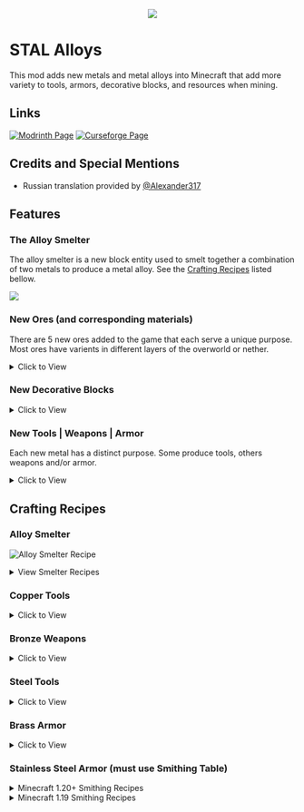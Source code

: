 <p align="center">
  <img src="https://github.com/Sephta/stal-alloys/blob/1.21/src/main/resources/assets/stal-alloys/icon.png" />
</p>

# STAL Alloys

This mod adds new metals and metal alloys into Minecraft that add more variety to tools, armors, decorative blocks, and resources when mining.

## Links

[![Modrinth Page](https://github.com/Sephta/stal-alloys/blob/1.21/imgs/modrinth-badge-dark.svg)](https://modrinth.com/mod/stal-alloys "STAL Alloys Modrinth Page")
[![Curseforge Page](https://github.com/Sephta/stal-alloys/blob/1.21/imgs/curseforge-badge-dark.svg)](https://www.curseforge.com/minecraft/mc-mods/stal-alloys "STAL Alloys Curseforge Page")

## Credits and Special Mentions

* Russian translation provided by [@Alexander317](https://github.com/Alexander317)

## Features

### The Alloy Smelter

The alloy smelter is a new block entity used to smelt together a combination of two metals to produce a metal alloy. See the [Crafting Recipes](#crafting-recipes) listed bellow.

<img src="https://github.com/Sephta/stal-alloys/raw/1.19.2/imgs/alloy_smelter_block.png">

### New Ores (and corresponding materials)

There are 5 new ores added to the game that each serve a unique purpose. Most ores have varients in different layers of the overworld or nether.

<details>
<summary>Click to View</summary>

|                 | Chromium | Nickel | Carbon | Zinc | Tin |
|-----------------|:--------:|:------:|:------:|:----:|:---:|
| **Stone Layer**     |    NO    |   YES  |   NO   |  YES | YES |
| **Deepslate Layer** |    NO    |   YES  |   YES  |  YES | YES |
| **The Nether**      |    YES   |   YES  |   NO   |  NO  |  NO |

<img src="https://github.com/Sephta/stal-alloys/raw/1.19.2/imgs/ores_01.png">

</details>

### New Decorative Blocks

<details>
<summary>Click to View</summary>

<img src="https://github.com/Sephta/stal-alloys/raw/1.19.2/imgs/cosmetic_blocks.png">

</details>

### New Tools | Weapons | Armor

Each new metal has a distinct purpose. Some produce tools, others weapons and/or armor.

<details>
<summary>Click to View</summary>

<img src="https://github.com/Sephta/stal-alloys/raw/1.19.2/imgs/armors_01.png">

<img src="https://github.com/Sephta/stal-alloys/raw/1.19.2/imgs/tools.png">

</details>

## Crafting Recipes

### Alloy Smelter

![Alloy Smelter Recipe](https://github.com/Sephta/stal-alloys/raw/1.19.2/imgs/alloy_smelter.png "Alloy Smelter Recipe")

<details>
<summary>View Smelter Recipes</summary>

#### Copper and Zinc produce Brass

![Brass Recipe](https://github.com/Sephta/stal-alloys/raw/1.19.2/imgs/brass_alloy_smelter.png "Brass Recipe")

#### Copper and Tin produce Bronze

![Bronze Recipe](https://github.com/Sephta/stal-alloys/raw/1.19.2/imgs/bronze_alloy_smelter.png "Bronze Recipe")

#### Carbon Dust will make Carbon Plates

![Carbon Plate](https://github.com/Sephta/stal-alloys/raw/1.19.2/imgs/carbon_plate.png "Carbon Plate")

#### Iron and Carbon Plates produce Steel

![Steel Recipe](https://github.com/Sephta/stal-alloys/raw/1.19.2/imgs/steel_alloy_smelter.png "Steel Recipe")

#### Chromium and Steel produce Stainless Steel

![Stainless Steel Recipe](https://github.com/Sephta/stal-alloys/raw/1.19.2/imgs/stainless_steel_alloy_smelter.png "Stainless Steel Recipe")

</details>

### Copper Tools

<details>
<summary>Click to View</summary>

![Copper Sword](https://github.com/Sephta/stal-alloys/raw/1.19.2/imgs/copper_sword.png "Copper Sword")
![Copper Pickaxe](https://github.com/Sephta/stal-alloys/raw/1.19.2/imgs/copper_pickaxe.png "Copper Pickaxe")
![Copper Axe](https://github.com/Sephta/stal-alloys/raw/1.19.2/imgs/copper_axe.png "Copper Axe")
![Copper Shovel](https://github.com/Sephta/stal-alloys/raw/1.19.2/imgs/copper_shovel.png "Copper Shovel")
![Copper Hoe](https://github.com/Sephta/stal-alloys/raw/1.19.2/imgs/copper_hoe.png "Copper Hoe")

</details>

### Bronze Weapons

<details>
<summary>Click to View</summary>

![Bronze Sword](https://github.com/Sephta/stal-alloys/raw/1.19.2/imgs/bronze_sword.png "Bronze Sword")
![Bronze Axe](https://github.com/Sephta/stal-alloys/raw/1.19.2/imgs/bronze_axe.png "Bronze Axe")
![Bronze Dirk](https://github.com/Sephta/stal-alloys/raw/1.19.2/imgs/bronze_dirk.png "Bronze Dirk")
![Bronze Dagger](https://github.com/Sephta/stal-alloys/raw/1.19.2/imgs/bronze_dagger.png "Bronze Dagger")

</details>

### Steel Tools

<details>
<summary>Click to View</summary>

![Steel Pickaxe](https://github.com/Sephta/stal-alloys/raw/1.19.2/imgs/steel_pickaxe.png "Steel Pickaxe")
![Steel Axe](https://github.com/Sephta/stal-alloys/raw/1.19.2/imgs/steel_axe.png "Steel Axe")
![Steel Shovel](https://github.com/Sephta/stal-alloys/raw/1.19.2/imgs/steel_shovel.png "Steel Shovel")
![Steel Hoe](https://github.com/Sephta/stal-alloys/raw/1.19.2/imgs/steel_hoe.png "Steel Hoe")

</details>

### Brass Armor

<details>
<summary>Click to View</summary>

![Brass Helmet](https://github.com/Sephta/stal-alloys/raw/1.19.2/imgs/brass_helmet.png "Brass Helmet")
![Brass Chestplate](https://github.com/Sephta/stal-alloys/raw/1.19.2/imgs/brass_chestplate.png "Brass Chestplate")
![Brass Leggings](https://github.com/Sephta/stal-alloys/raw/1.19.2/imgs/brass_leggings.png "Brass Leggings")
![Brass Boots](https://github.com/Sephta/stal-alloys/raw/1.19.2/imgs/brass_boots.png "Brass Boots")

</details>

### Stainless Steel Armor (must use Smithing Table)

<details>
<summary>Minecraft 1.20+ Smithing Recipes</summary>

Currently these recipes use the Netherite Upgrade Template. It works exactly like it would with Diamond Armor and Netherite except on Netherite Armor and Stainless Steel Ingots.

![Stainless Steel Helmet](https://github.com/Sephta/stal-alloys/raw/1.20/imgs/stainless_steel_helmet_1.20.png "Stainless Steel Helmet")
![Stainless Steel Chestplate](https://github.com/Sephta/stal-alloys/raw/1.20/imgs/stainless_steel_chestplate_1.20.png "Stainless Steel Chestplate")
![Stainless Steel Leggings](https://github.com/Sephta/stal-alloys/raw/1.20/imgs/stainless_steel_leggings_1.20.png "Stainless Steel Leggings")
![Stainless Steel Boots](https://github.com/Sephta/stal-alloys/raw/1.20/imgs/stainless_steel_boots_1.20.png "Stainless Steel Boots")

You can also add trims to Stainless Steel Armor AND Brass Armor!

![Armor Trim Example 1](https://github.com/Sephta/stal-alloys/raw/1.20/imgs/template_trims_01.PNG "Armor Trim Example on Stainless Steel Chestplate")
![Armor Trim Example 2](https://github.com/Sephta/stal-alloys/raw/1.20/imgs/template_trims_02.PNG "Armor Trim Example on Brass Chestplate")

</details>

<details>
<summary>Minecraft 1.19 Smithing Recipes</summary>

![Stainless Steel Helmet](https://github.com/Sephta/stal-alloys/raw/1.19.2/imgs/stainless_steel_helmet.png "Stainless Steel Helmet")
![Stainless Steel Chestplate](https://github.com/Sephta/stal-alloys/raw/1.19.2/imgs/stainless_steel_chestplate.png "Stainless Steel Chestplate")
![Stainless Steel Leggings](https://github.com/Sephta/stal-alloys/raw/1.19.2/imgs/stainless_steel_leggings.png "Stainless Steel Leggings")
![Stainless Steel Boots](https://github.com/Sephta/stal-alloys/raw/1.19.2/imgs/stainless_steel_boots.png "Stainless Steel Boots")

</details>
